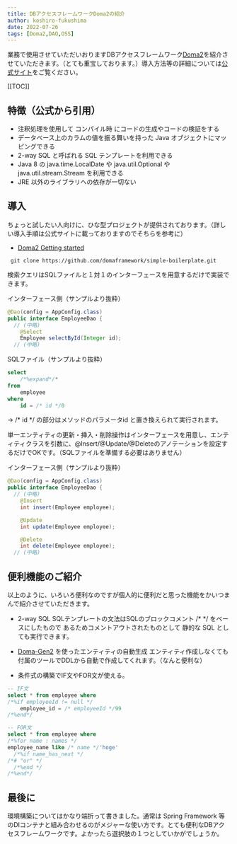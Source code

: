 ```yaml
---
title: DBアクセスフレームワークDoma2の紹介
author: koshiro-fukushima
date: 2022-07-26
tags: [Doma2,DAO,OSS]
---
```


業務で使用させていただいおりますDBアクセスフレームワーク[Doma2](https://doma.readthedocs.io/en/latest/)を紹介させていただきます。（とても重宝しております。）導入方法等の詳細については[公式サイト](https://doma.readthedocs.io/en/latest/)をご覧ください。

[[TOC]]

## 特徴（公式から引用）
- 注釈処理を使用して コンパイル時 にコードの生成やコードの検証をする
- データベース上のカラムの値を振る舞いを持った Java オブジェクトにマッピングできる
- 2-way SQL と呼ばれる SQL テンプレートを利用できる
- Java 8 の java.time.LocalDate や java.util.Optional や java.util.stream.Stream を利用できる
- JRE 以外のライブラリへの依存が一切ない

## 導入
ちょっと試したい人向けに、ひな型プロジェクトが提供されております。（詳しい導入手順は公式サイトに載っておりますのでそちらを参考に）

- [Doma2 Getting started](https://doma.readthedocs.io/en/latest/getting-started/)

```shell
 git clone https://github.com/domaframework/simple-boilerplate.git
```

検索クエリはSQLファイルと１対１のインターフェースを用意するだけで実装できます。

インターフェース側（サンプルより抜粋）
```java
@Dao(config = AppConfig.class)
public interface EmployeeDao {
  // (中略)
    @Select
    Employee selectById(Integer id);
  // (中略)
```

SQLファイル（サンプルより抜粋）
```sql
select
    /*%expand*/*
from
    employee
where
    id = /* id */0
```
→ /* id */ の部分はメソッドのパラメータid と置き換えられて実行されます。


単一エンティティの更新・挿入・削除操作はインターフェースを用意し、エンティティクラスを引数に、@Insert/@Update/@Deleteのアノテーションを設定するだけでOKです。（SQLファイルを準備する必要はありません）

インターフェース側（サンプルより抜粋）
```java
@Dao(config = AppConfig.class)
public interface EmployeeDao {
  // (中略)
    @Insert
    int insert(Employee employee);

    @Update
    int update(Employee employee);

    @Delete
    int delete(Employee employee);
  // (中略)
```


## 便利機能のご紹介
以上のように、いろいろ便利なのですが個人的に便利だと思った機能をかいつまんで紹介させていただきます。

- 2-way SQL
SQLテンプレートの文法はSQLのブロックコメント /* */ をベースにしたもので あるためコメントアウトされたものとして 静的な SQL としても実行できます。

- [Doma-Gen2](https://doma-gen.readthedocs.io/en/latest/) を使ったエンティティの自動生成
エンティティ作成しなくても付属のツールでDDLから自動で作成してくれます。（なんと便利な）

- 条件式の構築でIF文やFOR文が使える。
```sql
-- IF文
select * from employee where
/*%if employeeId != null */
    employee_id = /* employeeId */99
/*%end*/
```

```sql
-- FOR文
select * from employee where
/*%for name : names */
employee_name like /* name */'hoge'
  /*%if name_has_next */
/*# "or" */
  /*%end */
/*%end*/
```


## 最後に
環境構築についてはかなり端折って書きました。通常は Spring Framework 等のDIコンテナと組み合わせるのがメジャーな使い方です。とても便利なDBアクセスフレームワークです。よかったら選択肢の１つとしていかがでしょうか。

